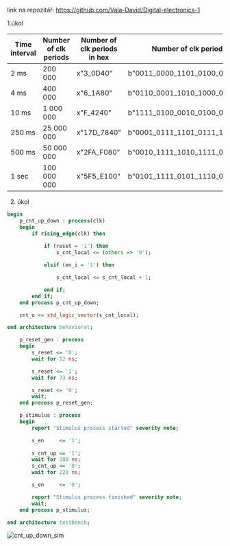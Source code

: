link na repozitář: https://github.com/Vala-David/Digital-electronics-1

1.úkol

|Time interval|Number of clk periods|Number of clk periods in hex|Number of clk periods in binary            |
|-------------|---------------------|----------------------------|-------------------------------------------|
|    2 ms     |     200 000         |      x"3_0D40"             |   b"0011_0000_1101_0100_0000"             |
|    4 ms     |     400 000         |      x"6_1A80"             |   b"0110_0001_1010_1000_0000"             |
|   10 ms     |     1 000 000       |      x"F_4240"             |   b"1111_0100_0010_0100_0000"             |
|   250 ms    |     25 000 000      |      x"17D_7840"           |   b"0001_0111_1101_0111_1000_0100_0000"   |
|   500 ms    |     50 000 000      |      x"2FA_F080"           |   b"0010_1111_1010_1111_0000_1000_0000"   |
|    1 sec    |     100 000 000	    |      x"5F5_E100"           |   b"0101_1111_0101_1110_0001_0000_0000"   |

2. úkol

```vhdl
begin
    p_cnt_up_down : process(clk)
    begin
        if rising_edge(clk) then
        
            if (reset = '1') then               
                s_cnt_local <= (others => '0'); 

            elsif (en_i = '1') then       

                s_cnt_local <= s_cnt_local + 1;

            end if;
        end if;
    end process p_cnt_up_down;

    cnt_o <= std_logic_vector(s_cnt_local);

end architecture behavioral;
```

```vhdl
    p_reset_gen : process
    begin
        s_reset <= '0';
        wait for 12 ns;

        s_reset <= '1';
        wait for 73 ns;

        s_reset <= '0';
        wait;
    end process p_reset_gen;

    p_stimulus : process
    begin
        report "Stimulus process started" severity note;

        s_en     <= '1';
        
        s_cnt_up <= '1';
        wait for 380 ns;
        s_cnt_up <= '0';
        wait for 220 ns;

        s_en     <= '0';

        report "Stimulus process finished" severity note;
        wait;
    end process p_stimulus;

end architecture testbench;
```
![cnt_up_down_sim](https://user-images.githubusercontent.com/78855571/111025307-8e1cd080-83e3-11eb-917e-23f4e9524d6c.png)

